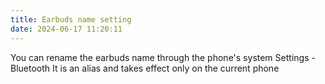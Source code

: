 ```yaml
---
title: Earbuds name setting
date: 2024-06-17 11:20:11
---
```

You can rename the earbuds name through the phone's system Settings - Bluetooth
It is an alias and takes effect only on the current phone
